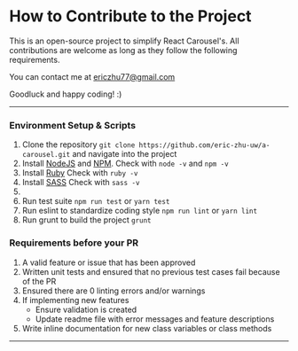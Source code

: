 # How to Contribute to the Project
This is an open-source project to simplify React Carousel's. All contributions are welcome
as long as they follow the following requirements.

You can contact me at ericzhu77@gmail.com

Goodluck and happy coding! :)

---

### Environment Setup & Scripts

1. Clone the repository ```git clone https://github.com/eric-zhu-uw/a-carousel.git``` and navigate into the project
3. Install [NodeJS](https://nodejs.org/en/download/) and [NPM](https://www.npmjs.com/get-npm). Check with
`node -v` and `npm -v` 
2. Install [Ruby](https://www.ruby-lang.org/en/documentation/installation/) Check with `ruby -v`
3. Install [SASS](http://sass-lang.com/install) Check with `sass -v`
4.
5. Run test suite ```npm run test``` or ```yarn test```
6. Run eslint to standardize coding style ```npm run lint``` or ```yarn lint```
7. Run grunt to build the project ```grunt```

### Requirements before your PR

1. A valid feature or issue that has been approved
2. Written unit tests and ensured that no previous test cases fail because of the PR
3. Ensured there are 0 linting errors and/or warnings
4. If implementing new features
    * Ensure validation is created
    * Update readme file with error messages and feature descriptions
5. Write inline documentation for new class variables or class methods

---